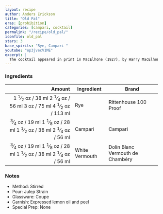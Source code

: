 ```yaml
---
layout: recipe
author: Anders Erickson
title: "Old Pal"
eras: [prohibition]
categories: [campari, cocktail]
permalink: "/recipe/old_pal/"
iconfile: old_pal
stars: 3
base_spirits: "Rye, Campari "
youtube: "op3jvecV1ME"
excerpt: |
  The cocktail appeared in print in MacElhone (1927), by Harry MacElhone, the proprietor of Harry's New York Bar in Paris. The cocktail appears, not in the main list of recipes, but in the essay "Cocktails About Town" by Arthur Moss, which describes cocktails by men-about-town; this essay also includes the boulevardier. The Old Pal is credited to William "Sparrow" Robinson, a sports editor for The New York Herald in Paris, while the "old pal" refers to Moss, to whom it is dedicated. The cocktail is described as: <blockquote>I remember way back in 1878, on the 30th of February to be exact, when the Writer was discussing this subject with my old pal "Sparrow" Robertson and he said to yours truly, "get away with that stuff, my old pal, here's the drink I invented when I fired the pistol the first time at the old Powderhall foot races and you can't go wrong if you put a bet down on 1/3 Canadian Club, 1/3 Eyetalian [Italian] Vermouth, and 1/3 Campari," and then he told the Writer that he would dedicate this cocktail to me and call it, My Old Pal.</blockquote>
---
```


### Ingredients

|  Amount | Ingredient     | Brand                            |
| ------: | -------------- | -------------------------------- |
|  <span class="onex active">1 <sup>1</sup>&frasl;<sub>2</sub> oz  / 38 ml</span> <span class="onehalfx">2 <sup>1</sup>&frasl;<sub>4</sub> oz  / 56 ml</span> <span class="twox">3 oz  / 75 ml</span> <span class="threex">4 <sup>1</sup>&frasl;<sub>2</sub> oz  / 113 ml</span>| Rye            | Rittenhouse 100 Proof            |
| <span class="onex active"> <sup>3</sup>&frasl;<sub>4</sub> oz  / 19 ml</span> <span class="onehalfx">1 <sup>1</sup>&frasl;<sub>8</sub> oz  / 28 ml</span> <span class="twox">1 <sup>1</sup>&frasl;<sub>2</sub> oz  / 38 ml</span> <span class="threex">2 <sup>1</sup>&frasl;<sub>4</sub> oz  / 56 ml</span>| Campari        | Campari                          |
| <span class="onex active"> <sup>3</sup>&frasl;<sub>4</sub> oz  / 19 ml</span> <span class="onehalfx">1 <sup>1</sup>&frasl;<sub>8</sub> oz  / 28 ml</span> <span class="twox">1 <sup>1</sup>&frasl;<sub>2</sub> oz  / 38 ml</span> <span class="threex">2 <sup>1</sup>&frasl;<sub>4</sub> oz  / 56 ml</span>| White Vermouth | Dolin Blanc Vermouth de Chambéry |

### Notes

- Method: Stirred
- Pour: Julep Strain
- Glassware: Coupe
- Garnish: Expressed lemon oil and peel
- Special Prep: None

    
<script type="application/ld+json">
{
  "@context": "https://schema.org",
  "@type": "Recipe",
  "author": {
    "@type": "Person",
    "name": "{{ page.author }}"
    },
  "image": "{%- for page in page.categories limit: 1 %}{% assign cat = site.data.categories | where: "slug", page | first %}{{ site.url }}{{ site.baseurl}}/assets/images/category_{{cat.slug}}.svg{% endfor -%}",
  "description": "{{ page.excerpt | strip_html | replace: '"', "'" }}",
  "recipeIngredient": [
  " 1.5 oz Rye ",
  "0.75 oz Campari ",
  "0.75 oz White Vermouth"
    ],
  "name": "{{ page.title }}",
  "recipeInstructions": [
    {
      "@type": "HowToStep",
      "text": "- Method: Stirred"
    },
    {
      "@type": "HowToStep",
      "text": "- Pour: Julep Strain"
    },
    {
      "@type": "HowToStep",
      "text": "- Glassware: Coupe"
    },
    {
      "@type": "HowToStep",
      "text": "- Garnish: Expressed lemon oil and peel"
    },
    {
      "@type": "HowToStep",
      "text": "- Special Prep: None"
    }
    ],
  "recipeYield": "1 cocktail",
  "recipeCategory": "cocktail",
  {%- if page.stars and site.data.ratings[page.iconfile].ratings -%}"aggregateRating": "{%- include stars_metadata.html %} out of 5",{%- endif -%}
  "recipeCuisine": "global",
  "prepTime": "PT20M",
  "cookTime": "PT15S",
  "keywords": "{{ page.title }}, cocktail, {{ page.eras }}, {%- include category_metadata.html -%}, {%- include spirits_metadata.html -%}"
}
</script>

    